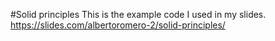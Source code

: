 #Solid principles
This is the example code I used in my slides. https://slides.com/albertoromero-2/solid-principles/

